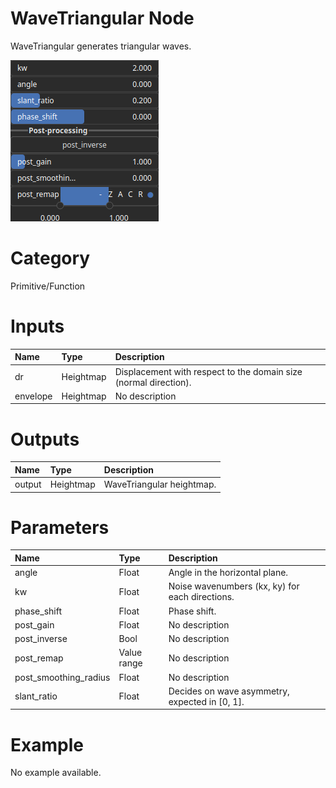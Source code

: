 
WaveTriangular Node
===================


WaveTriangular generates triangular waves.



![img](../../images/nodes/WaveTriangular_settings.png)


# Category


Primitive/Function
# Inputs

|Name|Type|Description|
| :--- | :--- | :--- |
|dr|Heightmap|Displacement with respect to the domain size (normal direction).|
|envelope|Heightmap|No description|

# Outputs

|Name|Type|Description|
| :--- | :--- | :--- |
|output|Heightmap|WaveTriangular heightmap.|

# Parameters

|Name|Type|Description|
| :--- | :--- | :--- |
|angle|Float|Angle in the horizontal plane.|
|kw|Float|Noise wavenumbers (kx, ky) for each directions.|
|phase_shift|Float|Phase shift.|
|post_gain|Float|No description|
|post_inverse|Bool|No description|
|post_remap|Value range|No description|
|post_smoothing_radius|Float|No description|
|slant_ratio|Float|Decides on wave asymmetry, expected in [0, 1].|

# Example


No example available.